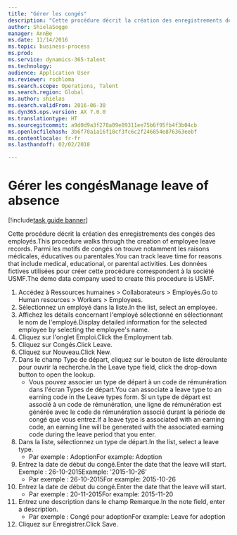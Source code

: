 ```yaml
--- 
title: "Gérer les congés"
description: "Cette procédure décrit la création des enregistrements des congés des employés."
author: ShielaSogge
manager: AnnBe
ms.date: 11/14/2016
ms.topic: business-process
ms.prod: 
ms.service: dynamics-365-talent
ms.technology: 
audience: Application User
ms.reviewer: rschloma
ms.search.scope: Operations, Talent
ms.search.region: Global
ms.author: shielas
ms.search.validFrom: 2016-06-30
ms.dyn365.ops.version: AX 7.0.0
ms.translationtype: HT
ms.sourcegitcommit: a9d0d9a3f278a09e89311ee75b6f95fb4f3b04cb
ms.openlocfilehash: 3b6f70a1a16f18cf3fc6c2f246854e876363eebf
ms.contentlocale: fr-fr
ms.lasthandoff: 02/02/2018

---
```

# <a name="manage-leave-of-absence"></a><span data-ttu-id="84440-103">Gérer les congés</span><span class="sxs-lookup"><span data-stu-id="84440-103">Manage leave of absence</span></span>

[!include[task guide banner](../../includes/task-guide-banner.md)]

<span data-ttu-id="84440-104">Cette procédure décrit la création des enregistrements des congés des employés.</span><span class="sxs-lookup"><span data-stu-id="84440-104">This procedure walks through the creation of employee leave records.</span></span> <span data-ttu-id="84440-105">Parmi les motifs de congés on trouve notamment les raisons médicales, éducatives ou parentales.</span><span class="sxs-lookup"><span data-stu-id="84440-105">You can track leave time for reasons that include medical, educational, or parental activities.</span></span> <span data-ttu-id="84440-106">Les données fictives utilisées pour créer cette procédure correspondent à la société USMF.</span><span class="sxs-lookup"><span data-stu-id="84440-106">The demo data company used to create this procedure is USMF.</span></span>

1. <span data-ttu-id="84440-107">Accédez à Ressources humaines > Collaborateurs > Employés.</span><span class="sxs-lookup"><span data-stu-id="84440-107">Go to Human resources > Workers > Employees.</span></span>
2. <span data-ttu-id="84440-108">Sélectionnez un employé dans la liste.</span><span class="sxs-lookup"><span data-stu-id="84440-108">In the list, select an employee.</span></span>
3. <span data-ttu-id="84440-109">Affichez les détails concernant l'employé sélectionné en sélectionnant le nom de l'employé.</span><span class="sxs-lookup"><span data-stu-id="84440-109">Display detailed information for the selected employee by selecting the employee's name.</span></span>
4. <span data-ttu-id="84440-110">Cliquez sur l'onglet Emploi.</span><span class="sxs-lookup"><span data-stu-id="84440-110">Click the Employment tab.</span></span>
5. <span data-ttu-id="84440-111">Cliquez sur Congés.</span><span class="sxs-lookup"><span data-stu-id="84440-111">Click Leave.</span></span>
6. <span data-ttu-id="84440-112">Cliquez sur Nouveau.</span><span class="sxs-lookup"><span data-stu-id="84440-112">Click New.</span></span>
7. <span data-ttu-id="84440-113">Dans le champ Type de départ, cliquez sur le bouton de liste déroulante pour ouvrir la recherche.</span><span class="sxs-lookup"><span data-stu-id="84440-113">In the Leave type field, click the drop-down button to open the lookup.</span></span>
    * <span data-ttu-id="84440-114">Vous pouvez associer un type de départ à un code de rémunération dans l'écran Types de départ.</span><span class="sxs-lookup"><span data-stu-id="84440-114">You can associate a leave type to an earning code in the Leave types form.</span></span> <span data-ttu-id="84440-115">Si un type de départ est associé à un code de rémunération, une ligne de rémunération est générée avec le code de rémunération associé durant la période de congé que vous entrez.</span><span class="sxs-lookup"><span data-stu-id="84440-115">If a leave type is associated with an earning code, an earning line will be generated with the associated earning code during the leave period that you enter.</span></span>  
8. <span data-ttu-id="84440-116">Dans la liste, sélectionnez un type de départ.</span><span class="sxs-lookup"><span data-stu-id="84440-116">In the list, select a leave type.</span></span> 
    * <span data-ttu-id="84440-117">Par exemple : Adoption</span><span class="sxs-lookup"><span data-stu-id="84440-117">For example: Adoption</span></span>  
9. <span data-ttu-id="84440-118">Entrez la date de début du congé.</span><span class="sxs-lookup"><span data-stu-id="84440-118">Enter the date that the leave will start.</span></span> <span data-ttu-id="84440-119">Exemple : 26-10-2015</span><span class="sxs-lookup"><span data-stu-id="84440-119">Example: '2015-10-26'</span></span>
    * <span data-ttu-id="84440-120">Par exemple : 26-10-2015</span><span class="sxs-lookup"><span data-stu-id="84440-120">For example:  2015-10-26</span></span>  
10. <span data-ttu-id="84440-121">Entrez la date de début du congé.</span><span class="sxs-lookup"><span data-stu-id="84440-121">Enter the date that the leave will start.</span></span> 
    * <span data-ttu-id="84440-122">Par exemple : 20-11-2015</span><span class="sxs-lookup"><span data-stu-id="84440-122">For example:  2015-11-20</span></span>  
11. <span data-ttu-id="84440-123">Entrez une description dans le champ Remarque.</span><span class="sxs-lookup"><span data-stu-id="84440-123">In the note field, enter a description.</span></span>
    * <span data-ttu-id="84440-124">Par exemple : Congé pour adoption</span><span class="sxs-lookup"><span data-stu-id="84440-124">For example: Leave for adoption</span></span>  
12. <span data-ttu-id="84440-125">Cliquez sur Enregistrer.</span><span class="sxs-lookup"><span data-stu-id="84440-125">Click Save.</span></span>


